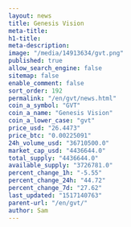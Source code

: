 ```yaml
---
layout: news
title: Genesis Vision
meta-title: 
h1-title: 
meta-description: 
image: "/media/14913634/gvt.png"
published: true
allow_search_engine: false
sitemap: false
enable_comment: false
sort_order: 192
permalink: "/en/gvt/news.html"
coin_a_symbol: "GVT"
coin_a_name: "Genesis Vision"
coin_a_lower_case: "gvt"
price_usd: "26.4473"
price_btc: "0.00225091"
24h_volume_usd: "36710500.0"
market_cap_usd: "4436644.0"
total_supply: "4436644.0"
available_supply: "3726781.0"
percent_change_1h: "-5.55"
percent_change_24h: "44.72"
percent_change_7d: "27.62"
last_updated: "1517140763"
parent-url: "/en/gvt/"
author: Sam
---
```


